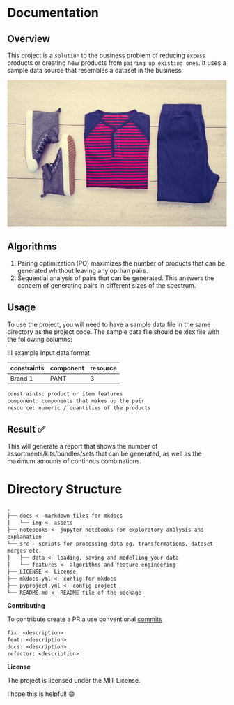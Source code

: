 Documentation
==============

## Overview

This project is a `solution` to the business problem of reducing `excess` products or creating new products from `pairing up existing ones`. It uses a sample data source that resembles a dataset in the business.

![Pairs](img/suggestion.jpg)


## Algorithms

1.  Pairing optimization (PO) maximizes the number of products that can be generated whithout leaving any oprhan pairs.
2.  Sequential analysis of pairs that can be generated. This answers the concern of generating pairs in different sizes of the spectrum.

## Usage

To use the project, you will need to have a sample data file in the same directory as the project code. The sample data file should be xlsx file with the following columns:

!!! example
    Input data format

| constraints | component | resource |
|-------------|-----------|----------|
| Brand 1     | PANT      | 3        |

    constraints: product or item features
    component: components that makes up the pair
    resource: numeric / quantities of the products


## Result ✅
This will generate a report that shows the number of assortments/kits/bundles/sets that can be generated, as well as the maximum amounts of continous combinations.

Directory Structure
==============

    .
    ├── docs <- markdown files for mkdocs
    │   └── img <- assets
    ├── notebooks <- jupyter notebooks for exploratory analysis and explanation
    └── src - scripts for processing data eg. transformations, dataset merges etc.
    │   ├── data <- loading, saving and modelling your data
    │   └── features <- algorithms and feature engineering
    ├── LICENSE <- License
    ├── mkdocs.yml <- config for mkdocs
    ├── pyproject.yml <- config project
    └── README.md <- README file of the package

**Contributing**

To contribute create a PR a use conventional [commits](https://www.conventionalcommits.org/en/v1.0.0/#summary)

```
fix: <description>
feat: <description>
docs: <description>
refactor: <description>
```

**License**

The project is licensed under the MIT License.

I hope this is helpful! 😄
